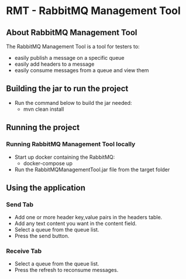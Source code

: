 # RMT - RabbitMQ Management Tool

## About RabbitMQ Management Tool

The RabbitMQ Management Tool is a tool for testers to:

* easily publish a message on a specific queue
* easily add headers to a message
* easily consume messages from a queue and view them

## Building the jar to run the project
* Run the command below to build the jar needed:
    * mvn clean install
    

## Running the project

### Running RabbitMQ Management Tool locally

* Start up docker containing the RabbitMQ: 
    * docker-compose up
* Run the RabbitMQManagementTool.jar file from the target folder


## Using the application

### Send Tab
* Add one or more header key,value pairs in the headers table.
* Add any text content you want in the content field.
* Select a queue from the queue list.
* Press the send button.

### Receive Tab
* Select a queue from the queue list.
* Press the refresh to reconsume messages.
